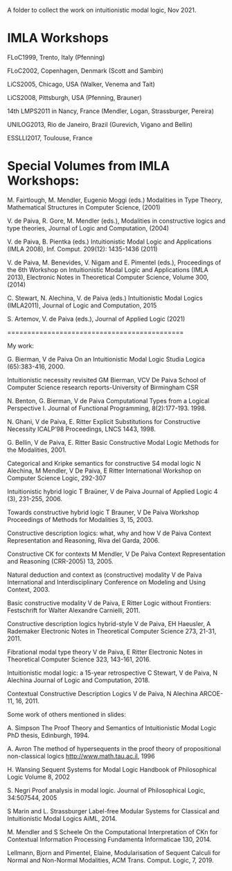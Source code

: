 A folder to collect the work on intuitionistic modal logic, Nov 2021.

IMLA Workshops 
===============

FLoC1999, Trento, Italy (Pfenning)

FLoC2002, Copenhagen, Denmark (Scott and Sambin)

LiCS2005, Chicago, USA (Walker, Venema and Tait)

LiCS2008, Pittsburgh, USA (Pfenning, Brauner)

14th LMPS2011 in Nancy, France (Mendler, Logan, Strassburger, Pereira)

UNILOG2013, Rio de Janeiro, Brazil (Gurevich, Vigano and Bellin)

ESSLLI2017, Toulouse, France


Special Volumes from IMLA Workshops:
===================================

M. Fairtlough, M. Mendler, Eugenio Moggi (eds.) Modalities in Type
Theory, Mathematical Structures in Computer Science, (2001)

V. de Paiva, R. Gore, M. Mendler (eds.), Modalities in constructive
logics and type theories, Journal of Logic and Computation, (2004)

V. de Paiva, B. Pientka (eds.) Intuitionistic Modal Logic and
Applications (IMLA 2008), Inf. Comput. 209(12): 1435-1436 (2011)

V. de Paiva, M. Benevides, V. Nigam and E. Pimentel (eds.),
Proceedings of the 6th Workshop on Intuitionistic Modal Logic and
Applications (IMLA 2013), Electronic Notes in Theoretical Computer
Science, Volume 300, (2014)

C. Stewart, N. Alechina, V. de Paiva (eds.) Intuitionistic Modal
Logics (IMLA2011), Journal of Logic and Computation, 2015

S. Artemov, V. de Paiva (eds.), Journal of Applied Logic (2021)

============================================

My work:

G. Bierman, V de Paiva
On an Intuitionistic Modal Logic Studia Logica (65):383-416, 2000.

Intuitionistic necessity revisited
GM Bierman, VCV De Paiva
School of Computer Science research reports-University of Birmingham CSR

N. Benton, G. Bierman, V de Paiva
Computational Types from a Logical Perspective I.
Journal of Functional Programming, 8(2):177-193. 1998.

N. Ghani, V de Paiva, E. Ritter
Explicit Substitutions for Constructive Necessity
ICALP’98 Proceedings, LNCS 1443, 1998.

G. Bellin, V de Paiva, E. Ritter
Basic Constructive Modal Logic
Methods for the Modalities, 2001.

Categorical and Kripke semantics for constructive S4 modal logic
N Alechina, M Mendler, V De Paiva, E Ritter
International Workshop on Computer Science Logic, 292-307

Intuitionistic hybrid logic
T Braüner, V de Paiva
Journal of Applied Logic 4 (3), 231-255, 2006.

Towards constructive hybrid logic
T Brauner, V De Paiva
Workshop Proceedings of Methods for Modalities 3, 15, 2003.

Constructive description logics: what, why and how
V de Paiva
Context Representation and Reasoning, Riva del Garda, 2006.

Constructive CK for contexts
M Mendler, V De Paiva
Context Representation and Reasoning (CRR-2005) 13, 2005.

Natural deduction and context as (constructive) modality
V de Paiva
International and Interdisciplinary Conference on Modeling and Using Context, 2003.

Basic constructive modality
V de Paiva, E Ritter
Logic without Frontiers: Festschrift for Walter Alexandre Carnielli, 2011.

Constructive description logics hybrid-style
V de Paiva, EH Haeusler, A Rademaker
Electronic Notes in Theoretical Computer Science 273, 21-31, 2011.

Fibrational modal type theory
V de Paiva, E Ritter
Electronic Notes in Theoretical Computer Science 323, 143-161, 2016.

Intuitionistic modal logic: a 15-year retrospective
C Stewart, V de Paiva, N Alechina
Journal of Logic and Computation, 2018.

Contextual Constructive Description Logics
V de Paiva, N Alechina
ARCOE-11, 16, 2011.

Some work of others mentioned in slides:

A. Simpson
The Proof Theory and Semantics of Intuitionistic Modal Logic
PhD thesis, Edinburgh, 1994.

A. Avron
The method of hypersequents in the proof theory of propositional
non-classical logics
http://www.math.tau.ac.il, 1996

H. Wansing
Sequent Systems for Modal Logic
Handbook of Philosophical Logic Volume 8, 2002

S. Negri
Proof analysis in modal logic.
Journal of Philosophical Logic, 34:507544, 2005

S Marin and L. Strassburger
Label-free Modular Systems for Classical and Intuitionistic Modal
Logics AiML, 2014.

M. Mendler and S Scheele
On the Computational Interpretation of CKn for Contextual
Information Processing
Fundamenta Informaticae 130, 2014.

Lellmann, Bjorn and Pimentel, Elaine,
Modularisation of Sequent Calculi for Normal and Non-Normal
Modalities,
ACM Trans. Comput. Logic, 7, 2019.

